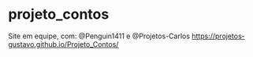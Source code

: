 # projeto_contos
Site em equipe, com: @Penguin1411 e @Projetos-Carlos
https://projetos-gustavo.github.io/Projeto_Contos/

